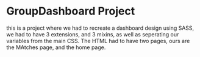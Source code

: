 # GroupDashboard Project

this is a project where we had to recreate a dashboard design using SASS, we had to have 3 extensions, and 3 mixins, as well as seperating our variables from the main CSS. The HTML had to have two pages, ours are the MAtches page, and the home page.

